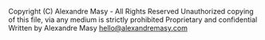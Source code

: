 Copyright (C) Alexandre Masy - All Rights Reserved
Unauthorized copying of this file, via any medium is strictly prohibited
Proprietary and confidential
Written by Alexandre Masy <hello@alexandremasy.com>

